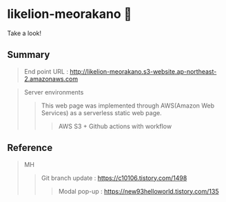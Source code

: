 # likelion-meorakano 🦁

Take a look!


## Summary
> End point URL : http://likelion-meorakano.s3-website.ap-northeast-2.amazonaws.com

> Server environments
>> This web page was implemented through AWS(Amazon Web Services) as a serverless static web page.
>>> AWS S3 + Github actions with workflow

## Reference
>MH
>> Git branch update : https://c10106.tistory.com/1498
>>> Modal pop-up : https://new93helloworld.tistory.com/135
